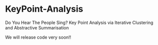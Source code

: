 # KeyPoint-Analysis
Do You Hear The People Sing? Key Point Analysis via Iterative Clustering and Abstractive Summarisation

We will release code very soon!!
